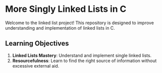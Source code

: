 # More Singly Linked Lists in C

Welcome to the linked list project! This repository is designed to improve understanding and implementation of linked lists in C.

## Learning Objectives

1. **Linked Lists Mastery**: Understand and implement single linked lists.
2. **Resourcefulness**: Learn to find the right source of information without excessive external aid.
